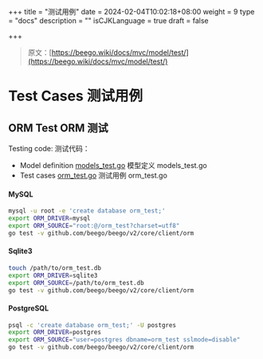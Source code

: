 +++
title = "测试用例"
date = 2024-02-04T10:02:18+08:00
weight = 9
type = "docs"
description = ""
isCJKLanguage = true
draft = false

+++

> 原文：[https://beego.wiki/docs/mvc/model/test/](https://beego.wiki/docs/mvc/model/test/)

# Test Cases 测试用例



## ORM Test ORM 测试

Testing code:
测试代码：

- Model definition [models_test.go](https://github.com/beego/beego/blob/develop/client/orm/models_test.go)
  模型定义 models_test.go
- Test cases [orm_test.go](https://github.com/beego/beego/blob/develop/client/orm/orm_test.go)
  测试用例 orm_test.go

#### MySQL

```bash
mysql -u root -e 'create database orm_test;'
export ORM_DRIVER=mysql
export ORM_SOURCE="root:@/orm_test?charset=utf8"
go test -v github.com/beego/beego/v2/core/client/orm
```

#### Sqlite3

```bash
touch /path/to/orm_test.db
export ORM_DRIVER=sqlite3
export ORM_SOURCE=/path/to/orm_test.db
go test -v github.com/beego/beego/v2/core/client/orm
```

#### PostgreSQL

```bash
psql -c 'create database orm_test;' -U postgres
export ORM_DRIVER=postgres
export ORM_SOURCE="user=postgres dbname=orm_test sslmode=disable"
go test -v github.com/beego/beego/v2/core/client/orm
```